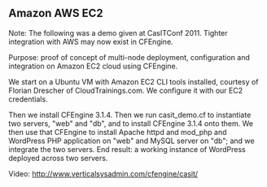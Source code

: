 ## Amazon AWS EC2

Note: The following was a demo given at CasITConf 2011. Tighter integration with AWS may now exist in CFEngine.

Purpose: proof of concept of multi-node deployment, configuration and integration on Amazon EC2 cloud using CFEngine.

We start on a Ubuntu VM with Amazon EC2 CLI tools installed, courtesy of Florian Drescher of CloudTrainings.com. We configure it with our EC2 credentials.

Then we install CFEngine 3.1.4. Then we run casit_demo.cf to instantiate two servers, "web" and "db", and to install CFEngine 3.1.4 onto them. We then use that CFEngine to install Apache httpd and mod_php and WordPress PHP application on "web" and MySQL server on "db"; and we integrate the two servers. End result: a working instance of WordPress deployed across two servers.

Video: http://www.verticalsysadmin.com/cfengine/casit/

